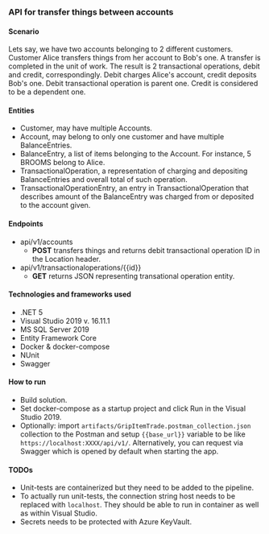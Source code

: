 ### API for transfer things between accounts

#### Scenario
Lets say, we have two accounts belonging to 2 different customers.
Customer Alice transfers things from her account to Bob's one.
A transfer is completed in the unit of work.
The result is 2 transactional operations, debit and credit, correspondingly. Debit charges Alice's account, credit deposits Bob's one.
Debit transactional operation is parent one. Credit is considered to be a dependent one.

#### Entities
- Customer, may have multiple Accounts.
- Account, may belong to only one customer and have multiple BalanceEntries.
- BalanceEntry, a list of items belonging to the Account. For instance, 5 BROOMS belong to Alice.
- TransactionalOperation, a representation of charging and depositing BalanceEntries and overall total of such operation.
- TransactionalOperationEntry, an entry in TransactionalOperation that describes amount of the BalanceEntry was charged from or deposited to the account given.

#### Endpoints
- api/v1/accounts
    - **POST** transfers things and returns debit transactional operation ID in the Location header.
- api/v1/transactionaloperations/{{id}}
    - **GET** returns JSON representing transational operation entity.

#### Technologies and frameworks used
- .NET 5
- Visual Studio 2019 v. 16.11.1
- MS SQL Server 2019
- Entity Framework Core
- Docker & docker-compose
- NUnit
- Swagger

#### How to run
- Build solution.
- Set docker-compose as a startup project and click Run in the Visual Studio 2019.
- Optionally: import `artifacts/GripItemTrade.postman_collection.json` collection to the Postman and setup `{{base_url}}` variable to be like `https://localhost:XXXX/api/v1/`. Alternatively, you can request via Swagger which is opened by default when starting the app.

#### TODOs
- Unit-tests are containerized but they need to be added to the pipeline.
- To actually run unit-tests, the connection string host needs to be replaced with `localhost`. They should be able to run in container as well as within Visual Studio.
- Secrets needs to be protected with Azure KeyVault.